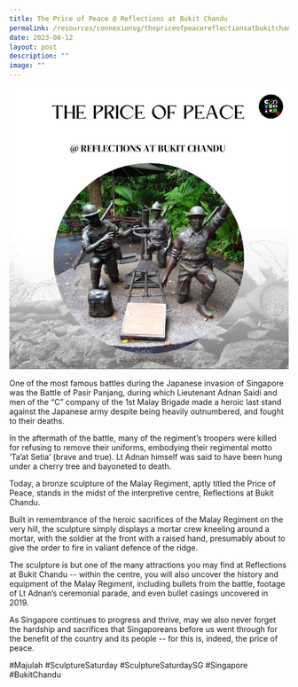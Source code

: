 ```yaml
---
title: The Price of Peace @ Reflections at Bukit Chandu
permalink: /resources/connexionsg/thepriceofpeacereflectionsatbukitchandu/
date: 2023-08-12
layout: post
description: ""
image: ""
---
```

![](/images/connexionsg/2023/price%20of%20peace%20ig.PNG)



One of the most famous battles during the Japanese invasion of Singapore was the Battle of Pasir Panjang, during which Lieutenant Adnan Saidi and men of the “C” company of the 1st Malay Brigade made a heroic last stand against the Japanese army despite being heavily outnumbered, and fought to their deaths.

In the aftermath of the battle, many of the regiment’s troopers were killed for refusing to remove their uniforms, embodying their regimental motto ‘Ta’at Setia’ (brave and true). Lt Adnan himself was said to have been hung under a cherry tree and bayoneted to death.

Today, a bronze sculpture of the Malay Regiment, aptly titled the Price of Peace, stands in the midst of the interpretive centre, Reflections at Bukit Chandu.

Built in remembrance of the heroic sacrifices of the Malay Regiment on the very hill, the sculpture simply displays a mortar crew kneeling around a mortar, with the soldier at the front with a raised hand, presumably about to give the order to fire in valiant defence of the ridge.

The sculpture is but one of the many attractions you may find at Reflections at Bukit Chandu -- within the centre, you will also uncover the history and equipment of the Malay Regiment, including bullets from the battle, footage of Lt Adnan’s ceremonial parade, and even bullet casings uncovered in 2019.

As Singapore continues to progress and thrive, may we also never forget the hardship and sacrifices that Singaporeans before us went through for the benefit of the country and its people -- for this is, indeed, the price of peace.

#Majulah #SculptureSaturday #SculptureSaturdaySG #Singapore #BukitChandu
